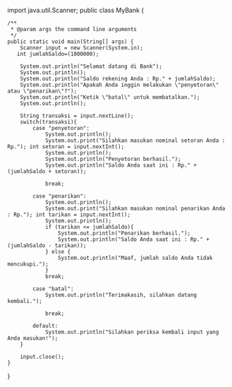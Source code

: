import java.util.Scanner;
public class MyBank {

    /**
     * @param args the command line arguments
     */
    public static void main(String[] args) {
        Scanner input = new Scanner(System.in);
       int jumlahSaldo=(1000000);
        
        System.out.println("Selamat datang di Bank");
        System.out.println();
        System.out.println("Saldo rekening Anda : Rp." + jumlahSaldo);
        System.out.println("Apakah Anda inggin melakukan \"penyetoran\" atau \"penarikan\"?");
        System.out.println("Ketik \"batal\" untuk membatalkan.");
        System.out.println();
        
        String transaksi = input.nextLine();
        switch(transaksi){
            case "penyetoran":
                System.out.println();
                System.out.print("Silahkan masukan nominal setoran Anda : Rp."); int setoran = input.nextInt();
                System.out.println();
                System.out.println("Penyetoran berhasil.");
                System.out.println("Saldo Anda saat ini : Rp." + (jumlahSaldo + setoran));
                
                break;
        
            case "penarikan":
                System.out.println();
                System.out.print("Silahkan masukan nominal penarikan Anda : Rp."); int tarikan = input.nextInt();
                System.out.println();
                if (tarikan <= jumlahSaldo){
                    System.out.println("Penarikan berhasil.");
                    System.out.println("Saldo Anda saat ini : Rp." + (jumlahSaldo - tarikan));
                } else {
                    System.out.println("Maaf, jumlah saldo Anda tidak mencukupi.");
                }
                break;
        
            case "batal":
                System.out.println("Terimakasih, silahkan datang kembali.");
                
                break;
                
            default:
                System.out.println("Silahkan periksa kembali input yang Anda masukan!");
        }

        input.close();
    }
    
}

